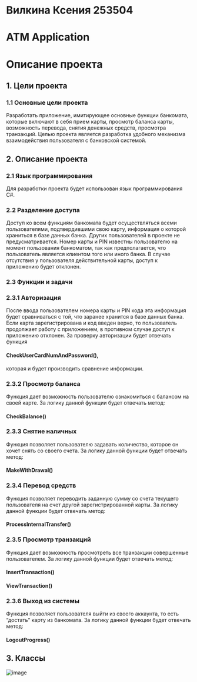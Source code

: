 # Вилкина Ксения 253504

# ATM Application 

# Описание проекта
## 1.	Цели проекта
### 1.1	Основные цели проекта
Разработать приложение, имитирующее основные функции банкомата, которые включают в себя прием карты, просмотр баланса карты, возможность перевода, снятия денежных средств, просмотра транзакций. Целью проекта является разработка удобного механизма взаимодействия пользователя с банковской системой.
## 2.	Описание проекта
### 2.1	Язык программирования
Для разработки проекта будет использован язык программирования C#.
### 2.2	Разделение доступа
Доступ ко всем функциям банкомата будет осуществляться всеми пользователями, подтвердившими свою карту, информация о которой храниться в базе данных банка. Других пользователей в проекте не предусматривается. Номер карты и PIN известны пользователю на момент пользования банкоматом, так как предполагается, что пользователь является клиентом того или иного банка. В случае отсутствия у пользователя действительной карты, доступ к приложению будет отклонен.
### 2.3	Функции и задачи
### 2.3.1	Авторизация
После ввода пользователем номера карты и PIN кода эта информация будет сравниваться с той, что заранее хранится в базе данных банка. Если карта зарегистрирована и код введен верно, то пользователь продолжает работу с приложением, в противном случае доступ к приложению отклонен. За проверку авторизации будет отвечать функция 
#### CheckUserCardNumAndPassword(), 
которая и будет производить сравнение информации.
### 2.3.2	Просмотр баланса
Функция дает возможность пользователю ознакомиться с балансом на своей карте. За логику данной функции будет отвечать метод: 
#### CheckBalance()
### 2.3.3	Снятие наличных
Функция позволяет пользователю задавать количество, которое он хочет снять со своего счета. За логику данной функции будет отвечать метод: 
#### MakeWithDrawal()
### 2.3.4	Перевод средств
Функция позволяет переводить заданную сумму со счета текущего пользователя на счет другой зарегистрированной карты. За логику данной функции будет отвечать метод:
#### ProcessInternalTransfer()
### 2.3.5	Просмотр транзакций
Функция дает возможность просмотреть все транзакции совершенные пользователем. За логику данной функции будет отвечать метод:
#### InsertTransaction()
#### ViewTransaction()
### 2.3.6	Выход из системы
Функция позволяет пользователя выйти из своего аккаунта, то есть “достать” карту из банкомата. За логику данной функции будет отвечать метод:
#### LogoutProgress()

## 3.	Классы 
![image](https://github.com/V-Ksenia/OOP/assets/126096520/5e3728ca-34ff-4f9f-b0dc-78089022db33)




